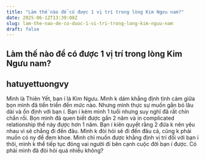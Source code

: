 ```yaml
---
title: "Làm thế nào để có được 1 vị trí trong lòng Kim Ngưu nam?"
date: 2025-06-12T13:39:08Z
slug: lam-the-nao-de-co-duoc-1-vi-tri-trong-long-kim-nguu-nam
draft: false
---
```


## Làm thế nào để có được 1 vị trí trong lòng Kim Ngưu nam?

## hatuyettuongvy

Mình là Thiên Yết, bạn í là Kim Ngưu. Mình k dám khẳng định tình cảm giữa bọn mình đã tiến triển đến mức nào. Nhưng mình thực sự muốn gắn bó lâu dài và ổn định với bạn í.
Bạn í kém mình 1 tuổi nhưng suy nghĩ đã rất chín chắn rồi. Bọn mình đã quen biết được gần 2 năm và in complicated relationship thế này được hơn 1 năm. Bạn í kiên quyết rằng 2 đứa k nên yêu nhau vì sẽ chẳng đi đến đâu.
Mình k đòi hỏi sẽ đi đến đâu cả, cũng k phải muốn có ny để đem khoe. Mình chỉ muốn được khẳng định vị trí đối với bạn í thôi, mình k thể tiếp tục đóng vai người đi bên cạnh cuộc đời bạn í được.
Có phải mình đã đòi hỏi quá nhiều không?